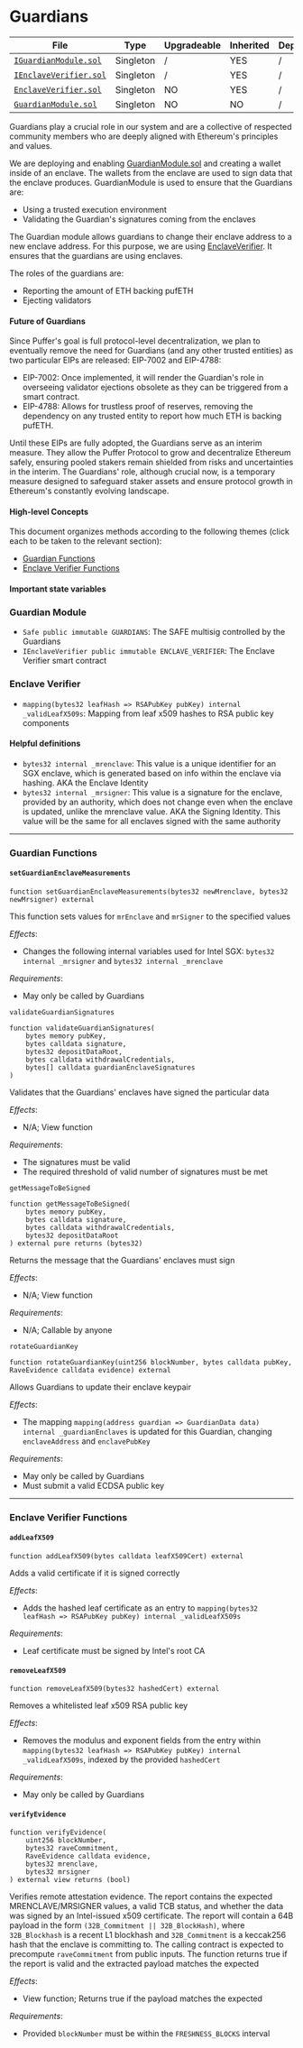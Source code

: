 # Guardians

| File | Type | Upgradeable | Inherited | Deployed |
| -------- | -------- | -------- | -------- | -------- |
| [`IGuardianModule.sol`](../src/interface/IGuardianModule.sol) | Singleton | / | YES | / |
| [`IEnclaveVerifier.sol`](../src/interface/IEnclaveVerifier.sol) | Singleton | / | YES |/ |
| [`EnclaveVerifier.sol`](../src/EnclaveVerifier.sol) | Singleton | NO | YES | / |
| [`GuardianModule.sol`](../src/GuardianModule.sol) | Singleton | NO | NO | / |

Guardians play a crucial role in our system and are a collective of respected community members who are deeply aligned with Ethereum's principles and values.

We are deploying and enabling [GuardianModule.sol](../src/GuardianModule.sol) and creating a wallet inside of an enclave. The wallets from the enclave are used to sign data that the enclave produces. GuardianModule is used to ensure that the Guardians are:
- Using a trusted execution environment
- Validating the Guardian's signatures coming from the enclaves

The Guardian module allows guardians to change their enclave address to a new enclave address. For this purpose, we are using [EnclaveVerifier](./EnclaveVerifier.md). It ensures that the guardians are using enclaves.

The roles of the guardians are:
- Reporting the amount of ETH backing pufETH
- Ejecting validators

#### Future of Guardians

Since Puffer's goal is full protocol-level decentralization, we plan to eventually remove the need for Guardians (and any other trusted entities) as two particular EIPs are released: EIP-7002 and EIP-4788:

* EIP-7002: Once implemented, it will render the Guardian's role in overseeing validator ejections obsolete as they can be triggered from a smart contract.
* EIP-4788: Allows for trustless proof of reserves, removing the dependency on any trusted entity to report how much ETH is backing pufETH.

Until these EIPs are fully adopted, the Guardians serve as an interim measure. They allow the Puffer Protocol to grow and decentralize Ethereum safely, ensuring pooled stakers remain shielded from risks and uncertainties in the interim. The Guardians' role, although crucial now, is a temporary measure designed to safeguard staker assets and ensure protocol growth in Ethereum's constantly evolving landscape.

#### High-level Concepts

This document organizes methods according to the following themes (click each to be taken to the relevant section):
* [Guardian Functions](#guardian-functions)
* [Enclave Verifier Functions](#enclave-verifier-functions)

#### Important state variables

### Guardian Module

* `Safe public immutable GUARDIANS`: The SAFE multisig controlled by the Guardians
* `IEnclaveVerifier public immutable ENCLAVE_VERIFIER`: The Enclave Verifier smart contract

### Enclave Verifier

* `mapping(bytes32 leafHash => RSAPubKey pubKey) internal _validLeafX509s`: Mapping from leaf x509 hashes to RSA public key components


#### Helpful definitions

* `bytes32 internal _mrenclave`: This value is a unique identifier for an SGX enclave, which is generated based on info within the enclave via hashing. AKA the Enclave Identity
* `bytes32 internal _mrsigner`: This value is a signature for the enclave, provided by an authority, which does not change even when the enclave is updated, unlike the mrenclave value. AKA the Signing Identity. This value will be the same for all enclaves signed with the same authority

---

### Guardian Functions

#### `setGuardianEnclaveMeasurements`

```solidity
function setGuardianEnclaveMeasurements(bytes32 newMrenclave, bytes32 newMrsigner) external
```

This function sets values for `mrEnclave` and `mrSigner` to the specified values

*Effects*: 
* Changes the following internal variables used for Intel SGX: `bytes32 internal _mrsigner` and `bytes32 internal _mrenclave`

*Requirements*:
* May only be called by Guardians

`validateGuardianSignatures`

```solidity
function validateGuardianSignatures(
    bytes memory pubKey,
    bytes calldata signature,
    bytes32 depositDataRoot,
    bytes calldata withdrawalCredentials,
    bytes[] calldata guardianEnclaveSignatures
)
```

Validates that the Guardians' enclaves have signed the particular data

*Effects*:
* N/A; View function

*Requirements*: 
* The signatures must be valid
* The required threshold of valid number of signatures must be met

`getMessageToBeSigned`

```solidity
function getMessageToBeSigned(
    bytes memory pubKey,
    bytes calldata signature,
    bytes calldata withdrawalCredentials,
    bytes32 depositDataRoot
) external pure returns (bytes32)
```

Returns the message that the Guardians' enclaves must sign

*Effects*:
* N/A; View function

*Requirements*: 
* N/A; Callable by anyone

`rotateGuardianKey`

```solidity
function rotateGuardianKey(uint256 blockNumber, bytes calldata pubKey, RaveEvidence calldata evidence) external
```

Allows Guardians to update their enclave keypair

*Effects*:
* The mapping `mapping(address guardian => GuardianData data) internal _guardianEnclaves` is updated for this Guardian, changing `enclaveAddress` and `enclavePubKey`

*Requirements*:
* May only be called by Guardians
* Must submit a valid ECDSA public key

---

### Enclave Verifier Functions

#### `addLeafX509`

```solidity
function addLeafX509(bytes calldata leafX509Cert) external
```

Adds a valid certificate if it is signed correctly

*Effects*:
* Adds the hashed leaf certificate as an entry to `mapping(bytes32 leafHash => RSAPubKey pubKey) internal _validLeafX509s`

*Requirements*:
* Leaf certificate must be signed by Intel's root CA

#### `removeLeafX509`

```solidity
function removeLeafX509(bytes32 hashedCert) external
```

Removes a whitelisted leaf x509 RSA public key

*Effects*:
* Removes the modulus and exponent fields from the entry within `mapping(bytes32 leafHash => RSAPubKey pubKey) internal _validLeafX509s`, indexed by the provided `hashedCert`

*Requirements*:
* May only be called by Guardians


#### `verifyEvidence`

```solidity
function verifyEvidence(
    uint256 blockNumber,
    bytes32 raveCommitment,
    RaveEvidence calldata evidence,
    bytes32 mrenclave,
    bytes32 mrsigner
) external view returns (bool)
```

Verifies remote attestation evidence. The report contains the expected MRENCLAVE/MRSIGNER values, a valid TCB status, and whether the data was signed by an Intel-issued x509 certificate. The report will contain a 64B payload in the form `(32B_Commitment || 32B_BlockHash)`, where `32B_Blockhash` is a recent L1 blockhash and `32B_Commitment` is a keccak256 hash that the enclave is committing to. The calling contract is expected to precompute `raveCommitment` from public inputs. The function returns true if the report is valid and the extracted payload matches the expected

*Effects*:
* View function; Returns true if the payload matches the expected

*Requirements*:
* Provided `blockNumber` must be within the `FRESHNESS_BLOCKS` interval

